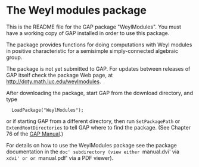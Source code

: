 # The Weyl modules package

This is the README file for the GAP package "WeylModules". You must
have a working copy of GAP installed in order to use this package.

The package provides functions for doing computations with Weyl modules
in positive characteristic for a semisimple simply-connected algebraic
group. 

The package is not yet submitted to GAP.  For updates between releases
of GAP itself check the package Web page, at
http://doty.math.luc.edu/weylmodules.
  
After downloading the package, start GAP from the download directory,
and type
```
  LoadPackage("WeylModules");
```
or if starting GAP from a different directory, then run `SetPackagePath`
or `ExtendRootDirectories` to tell GAP where to find the package. (See
Chapter 76 of the
[GAP Manual](https://www.gap-system.org/Manuals/doc/ref/chap76.html).)

For details on  how  to  use  the  WeylModules  package  see  the  package
documentation in the `doc' subdirectory (view either `manual.dvi'  via
`xdvi' or or `manual.pdf' via a PDF viewer).
